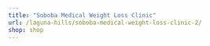 ```yaml
---
title: "Soboba Medical Weight Loss Clinic"
url: /laguna-hills/soboba-medical-weight-loss-clinic-2/
shop: shop
---
```


